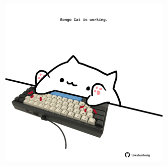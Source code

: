 <!-- built at 10/05/2025, 18:00:39 UTC -->
<p align="center">
  <img width="500" height="500" src="./ReadmeImage.svg">
</p>
